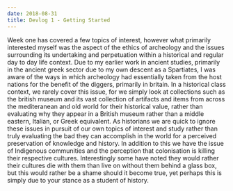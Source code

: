 ```yaml
---
date: 2018-08-31
title: Devlog 1 - Getting Started
---
```

Week one has covered a few topics of interest, however what primarily interested myself was the aspect of the ethics of archeology and the issues surrounding its undertaking and perpetuation within a historical and regular day to day life context. Due to my earlier work in ancient studies, primarily in the ancient greek sector due to my own descent as a Spartiates, I was aware of the ways in which archeology had essentially taken from the host nations for the benefit of the diggers, primarily in britain. In a historical class context, we rarely cover this issue, for we simply look at collections such as the british museum and its vast collection of artifacts and items from across the mediteranean and old world for their historical value, rather than evaluating why they appear in a British museum rather than a middle eastern, Italian, or Greek equivalent. As historians we are quick to ignore these issues in pursuit of our own topics of interest and study rather than truly evaluating the bad they can accomplish in the world for a perceived preservation of knowledge and history.  In addition to this we have the issue of Indigenous communities and the perception that colonisation is killing their respective cultures. Interestingly some have noted they would rather their cultures die with them than live on without them behind a glass box, but this would rather be a shame should it become true, yet perhaps this is simply due to your stance as a student of history.

